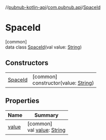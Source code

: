 //[pubnub-kotlin-api](../../../index.md)/[com.pubnub.api](../index.md)/[SpaceId](index.md)

# SpaceId

[common]\
data class [SpaceId](index.md)(val value: [String](https://kotlinlang.org/api/latest/jvm/stdlib/kotlin-stdlib/kotlin/-string/index.html))

## Constructors

| | |
|---|---|
| [SpaceId](-space-id.md) | [common]<br>constructor(value: [String](https://kotlinlang.org/api/latest/jvm/stdlib/kotlin-stdlib/kotlin/-string/index.html)) |

## Properties

| Name | Summary |
|---|---|
| [value](value.md) | [common]<br>val [value](value.md): [String](https://kotlinlang.org/api/latest/jvm/stdlib/kotlin-stdlib/kotlin/-string/index.html) |
